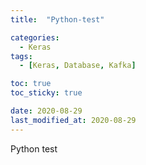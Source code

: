 ```yaml
---
title:  "Python-test" 

categories:
  - Keras
tags:
  - [Keras, Database, Kafka]

toc: true
toc_sticky: true

date: 2020-08-29
last_modified_at: 2020-08-29
---
```


Python test
